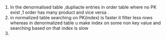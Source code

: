 1) In the denormalised table ,dupliacte entries in order table where no PK exist ,1 order has many product and vice versa .
2) in normalized table searching on PK(index) is faster it filter less rows whereas in denormalized table u make index on some non key value and searching based on that index is slow
3) 
